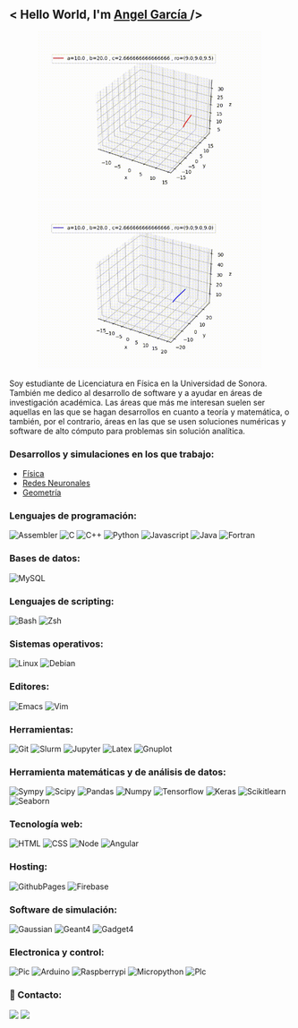 <h2> < Hello World, I'm <a href="https://github.com/newproyects" target="_blank"> Angel García </a> /> </h2>

<div id="header" align="center">
  <img src=https://github.com/newproyects/newproyects/blob/main/lorenz.gif width="400"/>
  <img src=https://github.com/newproyects/newproyects/blob/main/lorenz2.gif width="400"/>
</div>
  
Soy estudiante de Licenciatura en Física en la Universidad de Sonora. También me dedico al desarrollo de software y a ayudar en áreas de investigación académica. Las áreas que más me interesan suelen ser aquellas en las que se hagan desarrollos en cuanto a teoría y matemática, o también, por el contrario, áreas en las que se usen soluciones numéricas y software de alto cómputo para problemas sin solución analítica.

<!--![Lorenz](https://github.com/newproyects/newproyects/blob/main/lorenz.gif)-->
<!--![Lorenz2](https://github.com/newproyects/newproyects/blob/main/lorenz2.gif)-->

### Desarrollos y simulaciones en los que trabajo:
- [Física](https://github.com/newproyects/DesarrolloSimulacion/tree/main/Fisica)
- [Redes Neuronales](https://github.com/newproyects/DesarrolloSimulacion/tree/main/RedesNeuronales)
- [Geometría](https://github.com/newproyects/DesarrolloSimulacion/tree/main/Geometria)

### Lenguajes de programación:
![Assembler](https://img.shields.io/badge/assemblerx86-%3776AB.svg?style=for-the-badge&logoColor=white&color=000000)
![C](https://img.shields.io/badge/c-%3776AB.svg?style=for-the-badge&logo=c&logoColor=white&color=A8B9CC)
![C++](https://img.shields.io/badge/c++-%3776AB.svg?style=for-the-badge&logo=cplusplus&logoColor=white&color=00599C)
![Python](https://img.shields.io/badge/python-%3776AB.svg?style=for-the-badge&logo=python&logoColor=white&color=3776AB)
![Javascript](https://img.shields.io/badge/javscript-%F7DF1E.svg?style=for-the-badge&logo=javascript&logoColor=black&color=F7DF1E)
![Java](https://img.shields.io/badge/java-%7396.svg?style=for-the-badge&logo=java&logoColor=white&color=007396)
![Fortran](https://img.shields.io/badge/fortran-%7396.svg?style=for-the-badge&logo=fortran&logoColor=white&color=734F96)

### Bases de datos:
![MySQL](https://img.shields.io/badge/mysql-%4479A1.svg?style=for-the-badge&logo=mysql&logoColor=white&color=4479A1)

### Lenguajes de scripting:
![Bash](https://img.shields.io/badge/bash-%3776AB.svg?style=for-the-badge&logo=gnubash&logoColor=white&color=000000)
![Zsh](https://img.shields.io/badge/zsh-%3776AB.svg?style=for-the-badge&logo=gnometerminal&logoColor=white&color=19519B)

### Sistemas operativos:
![Linux](https://img.shields.io/badge/linux-%FCC624.svg?style=for-the-badge&logo=linux&logoColor=black&color=FCC624)
![Debian](https://img.shields.io/badge/debian-%FCC624.svg?style=for-the-badge&logo=debian&logoColor=white&color=A81D33)

### Editores:
![Emacs](https://img.shields.io/badge/emacs-%FCC624.svg?style=for-the-badge&logo=gnuemacs&logoColor=white&color=7F5AB6)
![Vim](https://img.shields.io/badge/vim-%FCC624.svg?style=for-the-badge&logo=vim&logoColor=white&color=019733)

### Herramientas:
![Git](https://img.shields.io/badge/git-%FCC624.svg?style=for-the-badge&logo=git&logoColor=white&color=F05032)
![Slurm](https://img.shields.io/badge/slurm-%FCC624.svg?style=for-the-badge&logoColor=white&color=4479A1)
![Jupyter](https://img.shields.io/badge/jupyter-%FCC624.svg?style=for-the-badge&logo=jupyter&logoColor=white&color=F37626)
![Latex](https://img.shields.io/badge/latex-%FCC624.svg?style=for-the-badge&logo=latex&logoColor=white&color=008080)
![Gnuplot](https://img.shields.io/badge/gnuplot-%7396.svg?style=for-the-badge&logoColor=white&color=734F96)

### Herramienta matemáticas y de análisis de datos:
![Sympy](https://img.shields.io/badge/sympy-%3776AB.svg?style=for-the-badge&logo=sympy&logoColor=white&color=3B5526)
![Scipy](https://img.shields.io/badge/scipy-%3776AB.svg?style=for-the-badge&logo=scipy&logoColor=white&color=8CAAE6)
![Pandas](https://img.shields.io/badge/pandas-%3776AB.svg?style=for-the-badge&logo=pandas&logoColor=white&color=150458)
![Numpy](https://img.shields.io/badge/numpy-%3776AB.svg?style=for-the-badge&logo=numpy&logoColor=white&color=013243)
![Tensorflow](https://img.shields.io/badge/tensorflow-%3776AB.svg?style=for-the-badge&logo=tensorflow&logoColor=white&color=FF6F00)
![Keras](https://img.shields.io/badge/keras-%3776AB.svg?style=for-the-badge&logo=keras&logoColor=white&color=D00000)
![Scikitlearn](https://img.shields.io/badge/scikitlearn-%3776AB.svg?style=for-the-badge&logo=scikitlearn&logoColor=white&color=F7931E)
![Seaborn](https://img.shields.io/badge/seaborn-%1572B6.svg?style=for-the-badge&logoColor=white&color=1572B6)

### Tecnología web:
![HTML](https://img.shields.io/badge/html5-%3776AB.svg?style=for-the-badge&logo=html5&logoColor=white&color=E34F26)
![CSS](https://img.shields.io/badge/css3-%1572B6.svg?style=for-the-badge&logo=css3&logoColor=white&color=1572B6)
![Node](https://img.shields.io/badge/nodejs-%3776AB.svg?style=for-the-badge&logo=nodedotjs&logoColor=white&color=339933)
![Angular](https://img.shields.io/badge/angular-%3776AB.svg?style=for-the-badge&logo=angular&logoColor=white&color=DD0031)

### Hosting:
![GithubPages](https://img.shields.io/badge/githubpages-%FCC624.svg?style=for-the-badge&logo=github&logoColor=whitehite&color=181717)
![Firebase](https://img.shields.io/badge/firebase-%FCC624.svg?style=for-the-badge&logo=firebase&logoColor=black&color=FFCA28)

### Software de simulación:
![Gaussian](https://img.shields.io/badge/gaussian-%3776AB.svg?style=for-the-badge&logoColor=white&color=D00000)
![Geant4](https://img.shields.io/badge/geant4-%FCC624.svg?style=for-the-badge&logoColor=white&color=013243)
![Gadget4](https://img.shields.io/badge/gadget4-%FCC624.svg?style=for-the-badge&logoColor=white&color=7F5AB6)

### Electronica y control:
![Pic](https://img.shields.io/badge/pic-%3776AB.svg?style=for-the-badge&logo=c&logoColor=white&color=A8B9CC)
![Arduino](https://img.shields.io/badge/arduino-%FCC624.svg?style=for-the-badge&logo=arduino&logoColor=white&color=00979D)
![Raspberrypi](https://img.shields.io/badge/raspberrypi-%FCC624.svg?style=for-the-badge&logo=raspberrypi&logoColor=white&color=A22846)
![Micropython](https://img.shields.io/badge/micropython-%FCC624.svg?style=for-the-badge&logo=micropython&logoColor=white&color=2B2728)
![Plc](https://img.shields.io/badge/plc-%FCC624.svg?style=for-the-badge&logo=siemens&logoColor=white&color=009999)

### 🔗 Contacto:
[<img src = "https://img.shields.io/badge/angel_legarcia-%181717.svg?&style=for-the-badge&logo=instagram&logoColor=white&color=E4405F">](https://www.instagram.com/angel_legarcia/)
[<img src="https://img.shields.io/badge/angelgarcia-%230077B5.svg?&style=for-the-badge&logo=linkedin&logoColor=white" />](https://linkedin.com/in/angel-fernando-garc%C3%ADa-n%C3%BA%C3%B1ez-a08aa1275/)
